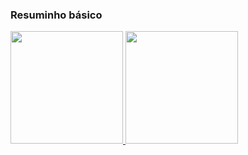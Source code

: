 ### Resuminho básico

<div>
  <a href="https://github.com/gildonei"> <img height="180em" src="https://github-readme-stats.vercel.app/api?username=gildonei&show_icons=true&theme=tokyonight&include_all_commits=true&count_private=true"/>
  <img height="180em" src="https://github-readme-stats.vercel.app/api/top-langs/?username=gildonei&show_icons=true&theme=tokyonight&include_all_commits=true&count_private=true"/>
</div>

<!--
**gildonei/gildonei** is a ✨ _special_ ✨ repository because its `README.md` (this file) appears on your GitHub profile.

Here are some ideas to get you started:

- 🔭 I’m currently working on ...
- 🌱 I’m currently learning ...
- 👯 I’m looking to collaborate on ...
- 🤔 I’m looking for help with ...
- 💬 Ask me about ...
- 📫 How to reach me: ...
- 😄 Pronouns: ...
- ⚡ Fun fact: ...
-->
